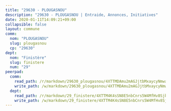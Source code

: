 ```yaml
---
title: "29630 - PLOUGASNOU"
description: "29630 - PLOUGASNOU | Entraide, Annonces, Initiatives"
date: 2020-01-11T14:09:21+09:00
collapsible: false
layout: commune
comm:
  nom: "PLOUGASNOU"
  slug: plougasnou
  cp: "29630"
dept:
  nom: "Finistère"
  slug: finistere
  num: "29"
peerpad:
  comm:
    read_path: /r/markdown/29630_plougasnou/4XTTMDAmu2mAGJjtbMxaycyNmwaRpd1h5xGWnvBSVfT4mkVuq
    write_path: /w/markdown/29630_plougasnou/4XTTMDAmu2mAGJjtbMxaycyNmwaRpd1h5xGWnvBSVfT4mkVuq-K3TgV52gFybdfLsQCWGrvk7gZPYSBnwnRBDnfD2fwfRPisRK4HPcSQ9XHf16FxNBVb4dA2AFFqLRhL2TDexaEyPe7vsXFANrNUc8Nis2FQSoiRPxbDJvtY9AAiqvsFrm5jFY9KbM
  dept:
    read_path: /r/markdown/29_finistere/4XTTM4K4sSN8E5nbCnrs5W4MfHv8SjkZXZkMiZwJKZCUFreuC
    write_path: /w/markdown/29_finistere/4XTTM4K4sSN8E5nbCnrs5W4MfHv8SjkZXZkMiZwJKZCUFreuC-K3TgUmttHvLKDBu5vxQ3oPzTia91UxXiaB3vEFjsHJiDiJD9aQfr6ibvcPa75Eo3oX7ob78s9tVxCKrtPM9bLAmDziVCSFjEgZbp3rqL8Ji8Q5aZhxfTcqkGX75WxHS6TQxtiQQ6
---
```


